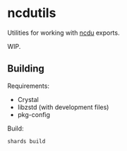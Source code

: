 # ncdutils

Utilities for working with [ncdu](https://dev.yorhel.nl/ncdu) exports.

WIP.

## Building

Requirements:

- Crystal
- libzstd (with development files)
- pkg-config

Build:

```
shards build
```
